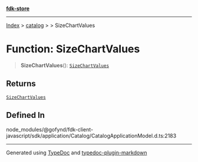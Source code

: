 [**fdk-store**](../../../README.md)
***

[Index](../../../API.md) > [catalog](../../README.md) > [<internal>](../README.md) > SizeChartValues

# Function: SizeChartValues

> **SizeChartValues**(): [`SizeChartValues`](../type-aliases/type-alias.SizeChartValues.md)

## Returns

[`SizeChartValues`](../type-aliases/type-alias.SizeChartValues.md)

## Defined In

node\_modules/@gofynd/fdk-client-javascript/sdk/application/Catalog/CatalogApplicationModel.d.ts:2183

***
Generated using [TypeDoc](https://typedoc.org/) and [typedoc-plugin-markdown](https://www.npmjs.com/package/typedoc-plugin-markdown)
